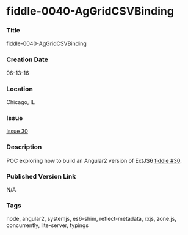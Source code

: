 fiddle-0040-AgGridCSVBinding
======

### Title

fiddle-0040-AgGridCSVBinding


### Creation Date

06-13-16


### Location

Chicago, IL


### Issue

[Issue 30](https://github.com/bradyhouse/house/issues/30)


### Description

POC exploring how to build an Angular2 version of ExtJS6 [fiddle #30](https://github.com/bradyhouse/house/tree/master/fiddles/extjs6/fiddle-0030-CSVReporter).


### Published Version Link

N/A


### Tags

node, angular2, systemjs, es6-shim, reflect-metadata, rxjs, zone.js, concurrently, lite-server, typings
